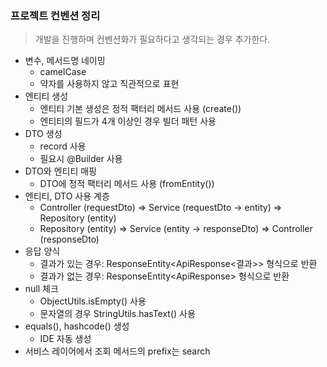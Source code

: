 ### 프로젝트 컨벤션 정리

> 개발을 진행하며 컨벤션화가 필요하다고 생각되는 경우 추가한다.

- 변수, 메서드명 네이밍
  - camelCase
  - 약자를 사용하지 않고 직관적으로 표현
- 엔티티 생성
  - 엔티티 기본 생성은 정적 팩터리 메서드 사용 (create())
  - 엔티티의 필드가 4개 이상인 경우 빌더 패턴 사용
- DTO 생성
  - record 사용
  - 필요시 @Builder 사용
- DTO와 엔티티 매핑
  - DTO에 정적 팩터리 메서드 사용 (fromEntity())
- 엔티티, DTO 사용 계층
  - Controller (requestDto) => Service (requestDto -> entity) => Repository (entity)
  - Repository (entity) => Service (entity -> responseDto) => Controller (responseDto)
- 응답 양식
  - 결과가 있는 경우: ResponseEntity<ApiResponse<결과>> 형식으로 반환
  - 결과가 없는 경우: ResponseEntity<ApiResponse<Void>> 형식으로 반환
- null 체크
  - ObjectUtils.isEmpty() 사용
  - 문자열의 경우 StringUtils.hasText() 사용
- equals(), hashcode() 생성
  - IDE 자동 생성
- 서비스 레이어에서 조회 메서드의 prefix는 search